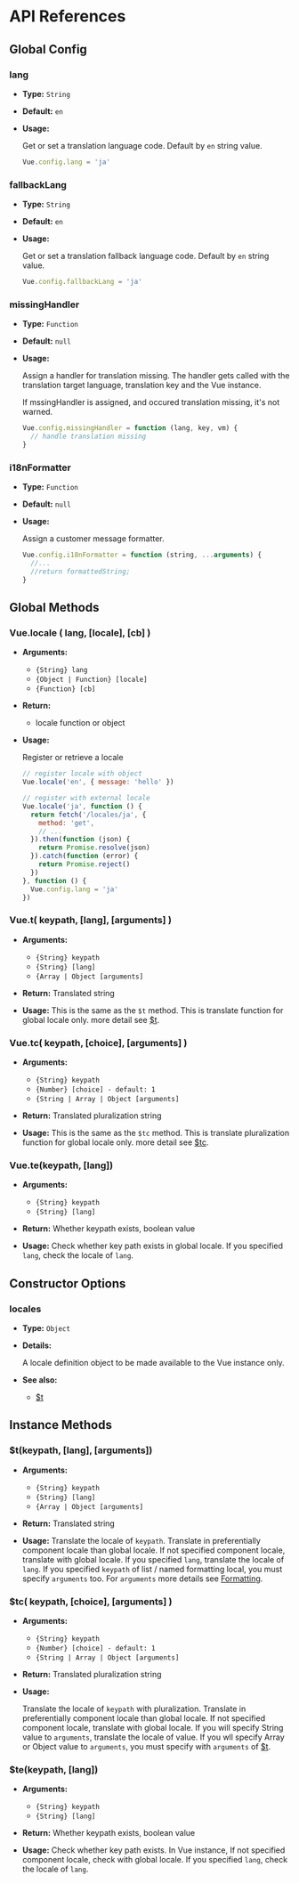 # API References

## Global Config

### lang

- **Type:** `String`

- **Default:** `en`

- **Usage:**

  Get or set a translation language code. Default by `en` string value.

  ```javascript
  Vue.config.lang = 'ja'
  ```

### fallbackLang

- **Type:** `String`

- **Default:** `en`

- **Usage:**

  Get or set a translation fallback language code. Default by `en` string value.

  ```javascript
  Vue.config.fallbackLang = 'ja'
  ```

### missingHandler

- **Type:** `Function`

- **Default:** `null`

- **Usage:**

  Assign a handler for translation missing. The handler gets called with the translation target language, translation key and the Vue instance.

  If mssingHandler is assigned, and occured translation missing, it's not warned.

  ```javascript
  Vue.config.missingHandler = function (lang, key, vm) {
    // handle translation missing
  }
  ```

### i18nFormatter

- **Type:** `Function`

- **Default:** `null`

- **Usage:**

  Assign a customer message formatter.

  ```javascript
  Vue.config.i18nFormatter = function (string, ...arguments) {
    //...
    //return formattedString;
  }
  ```


## Global Methods

### Vue.locale ( lang, [locale], [cb] )

- **Arguments:**
    - `{String} lang`
    - `{Object | Function} [locale]`
    - `{Function} [cb]`
- **Return:**
    - locale function or object

- **Usage:**

  Register or retrieve a locale

  ```javascript
  // register locale with object
  Vue.locale('en', { message: 'hello' })

  // register with external locale
  Vue.locale('ja', function () {
    return fetch('/locales/ja', {
      method: 'get',
      // ...
    }).then(function (json) {
      return Promise.resolve(json)
    }).catch(function (error) {
      return Promise.reject()
    })
  }, function () {
    Vue.config.lang = 'ja'
  })
  ```

### Vue.t( keypath, [lang], [arguments] )

- **Arguments:**
  - `{String} keypath`
  - `{String} [lang]`
  - `{Array | Object [arguments]`

- **Return:**
  Translated string

- **Usage:**
  This is the same as the `$t` method. This is translate function for global locale only. more detail see [$t](#tkeypath-lang-arguments).

### Vue.tc( keypath, [choice], [arguments] )

- **Arguments:**
  - `{String} keypath`
  - `{Number} [choice] - default: 1`
  - `{String | Array | Object [arguments]`

- **Return:**
  Translated pluralization string

- **Usage:**
  This is the same as the `$tc` method. This is translate pluralization function for global locale only. more detail see [$tc](#tc-keypath-choice-arguments-).

### Vue.te(keypath, [lang])

- **Arguments:**
  - `{String} keypath`
  - `{String} [lang]`

- **Return:**
  Whether keypath exists, boolean value

- **Usage:**
  Check whether key path exists in global locale. If you specified `lang`, check the locale of `lang`.

## Constructor Options

### locales

- **Type:** `Object`

- **Details:**

  A locale definition object to be made available to the Vue instance only.

- **See also:**
  - [$t](#tkeypath-lang-arguments)

## Instance Methods

### $t(keypath, [lang], [arguments])

- **Arguments:**
  - `{String} keypath`
  - `{String} [lang]`
  - `{Array | Object [arguments]`

- **Return:**
  Translated string

- **Usage:**
  Translate the locale of `keypath`. Translate in preferentially component locale than global locale. If not specified component locale, translate with global locale. If you specified `lang`, translate the locale of `lang`. If you specified `keypath` of list / named formatting local, you must specify `arguments` too. For `arguments` more details see [Formatting](formatting.md).

### $tc( keypath, [choice], [arguments] )

- **Arguments:**
  - `{String} keypath`
  - `{Number} [choice] - default: 1`
  - `{String | Array | Object [arguments]`

- **Return:**
  Translated pluralization string

- **Usage:**

  Translate the locale of `keypath` with pluralization. Translate in preferentially component locale than global locale. If not specified component locale, translate with global locale. If you will specify String value to `arguments`, translate the locale of value. If you wll specify Array or Object value to `arguments`, you must specify with `arguments` of [$t](#tkeypath-lang-arguments).

### $te(keypath, [lang])

- **Arguments:**
  - `{String} keypath`
  - `{String} [lang]`

- **Return:**
  Whether keypath exists, boolean value

- **Usage:**
  Check whether key path exists. In Vue instance, If not specified component locale, check with global locale. If you specified `lang`, check the locale of `lang`.

